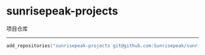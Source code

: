 # sunrisepeak-projects

项目仓库

---

```lua
add_repositories("sunrisepeak-projects git@github.com:Sunrisepeak/sunrisepeak-projects.git")
```
